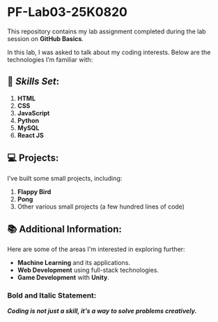 # PF-Lab03-25K0820

This repository contains my lab assignment completed during the lab session on **GitHub Basics**.

In this lab, I was asked to talk about my coding interests. Below are the technologies I’m familiar with:

## 🚀 _Skills Set_:

1. **HTML**
2. **CSS**
3. **JavaScript**
4. **Python**
5. **MySQL**
6. **React JS**

## 💻 Projects:

I’ve built some small projects, including:

1. **Flappy Bird**
2. **Pong**
3. Other various small projects (a few hundred lines of code)

## 📚 Additional Information:

Here are some of the areas I'm interested in exploring further:

- **Machine Learning** and its applications.
- **Web Development** using full-stack technologies.
- **Game Development** with **Unity**.

### **Bold and Italic Statement:**
***Coding is not just a skill, it's a way to solve problems creatively.***

